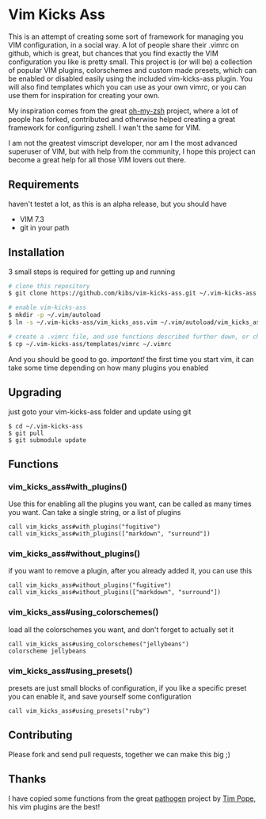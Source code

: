 Vim Kicks Ass
=============

This is an attempt of creating some sort of framework for managing you VIM configuration, in a social way.
A lot of people share their .vimrc on github, which is great, but chances that you find exactly the VIM
configuration you like is pretty small. This project is (or will be) a collection of popular VIM plugins,
colorschemes and custom made presets, which can be enabled or disabled easily using the included
vim-kicks-ass plugin. You will also find templates which you can use as your own vimrc, or you can
use them for inspiration for creating your own.

My inspiration comes from the great [oh-my-zsh](https://github.com/robbyrussel/oh-my-zsh) project, where a lot of
people has forked, contributed and otherwise helped creating a great framework for configuring zshell. I 
wan't the same for VIM.

I am not the greatest vimscript developer, nor am I the most advanced superuser of VIM, but with help from
the community, I hope this project can become a great help for all those VIM lovers out there.

Requirements
------------

haven't testet a lot, as this is an alpha release, but you should have

* VIM 7.3
* git in your path

Installation
------------

3 small steps is required for getting up and running

```sh
# clone this repository
$ git clone https://github.com/kibs/vim-kicks-ass.git ~/.vim-kicks-ass

# enable vim-kicks-ass
$ mkdir -p ~/.vim/autoload
$ ln -s ~/.vim-kicks-ass/vim_kicks_ass.vim ~/.vim/autoload/vim_kicks_ass.vim

# create a .vimrc file, and use functions described further down, or choose a template as a starting point
$ cp ~/.vim-kicks-ass/templates/vimrc ~/.vimrc
```

And you should be good to go. *important!* the first time you start vim, it can take some time depending on how many plugins you enabled

Upgrading
---------

just goto your vim-kicks-ass folder and update using git
```
$ cd ~/.vim-kicks-ass
$ git pull
$ git submodule update
```

Functions
---------

### vim_kicks_ass#with_plugins()

Use this for enabling all the plugins you want, can be called as many times you want. Can take a single string, or a list of plugins

```vimscript
call vim_kicks_ass#with_plugins("fugitive")
call vim_kicks_ass#with_plugins(["markdown", "surround"])
```

### vim_kicks_ass#without_plugins()

if you want to remove a plugin, after you already added it, you can use this

```vimscript
call vim_kicks_ass#without_plugins("fugitive")
call vim_kicks_ass#without_plugins(["markdown", "surround"])
```

### vim_kicks_ass#using_colorschemes()

load all the colorschemes you want, and don't forget to actually set it

```vimscript
call vim_kicks_ass#using_colorschemes("jellybeans")
colorscheme jellybeans
```

### vim_kicks_ass#using_presets()

presets are just small blocks of configuration, if you like a specific preset you can enable it, and save yourself some configuration

```vimscript
call vim_kicks_ass#using_presets("ruby")
```

Contributing
------------

Please fork and send pull requests, together we can make this big ;)

Thanks
------

I have copied some functions from the great [pathogen](https://github.com/tpope) project by [Tim Pope](https://github.com/tpope), his vim plugins are the best!
